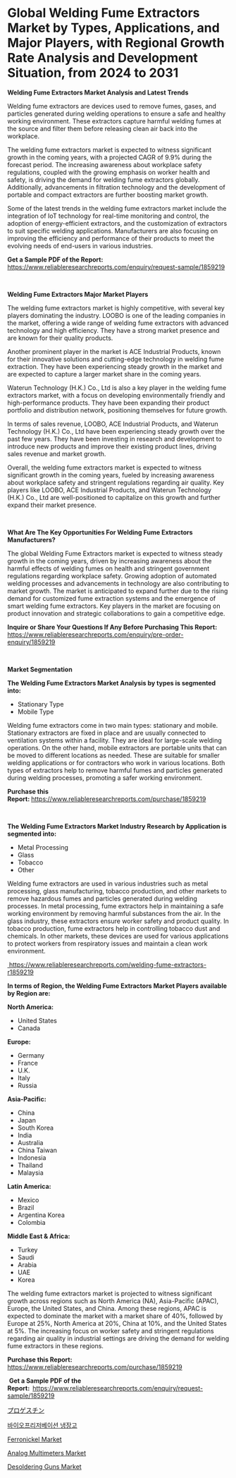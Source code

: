 <p><h1>Global Welding Fume Extractors Market by Types, Applications, and Major Players, with Regional Growth Rate Analysis and Development Situation, from 2024 to 2031</h1></p><p><strong>Welding Fume Extractors Market Analysis and Latest Trends</strong></p>
<p><p>Welding fume extractors are devices used to remove fumes, gases, and particles generated during welding operations to ensure a safe and healthy working environment. These extractors capture harmful welding fumes at the source and filter them before releasing clean air back into the workplace.</p><p>The welding fume extractors market is expected to witness significant growth in the coming years, with a projected CAGR of 9.9% during the forecast period. The increasing awareness about workplace safety regulations, coupled with the growing emphasis on worker health and safety, is driving the demand for welding fume extractors globally. Additionally, advancements in filtration technology and the development of portable and compact extractors are further boosting market growth.</p><p>Some of the latest trends in the welding fume extractors market include the integration of IoT technology for real-time monitoring and control, the adoption of energy-efficient extractors, and the customization of extractors to suit specific welding applications. Manufacturers are also focusing on improving the efficiency and performance of their products to meet the evolving needs of end-users in various industries.</p></p>
<p><strong>Get a Sample PDF of the Report:&nbsp;</strong> <a href="https://www.reliableresearchreports.com/enquiry/request-sample/1859219">https://www.reliableresearchreports.com/enquiry/request-sample/1859219</a></p>
<p>&nbsp;</p>
<p><strong>Welding Fume Extractors Major Market Players</strong></p>
<p><p>The welding fume extractors market is highly competitive, with several key players dominating the industry. LOOBO is one of the leading companies in the market, offering a wide range of welding fume extractors with advanced technology and high efficiency. They have a strong market presence and are known for their quality products.</p><p>Another prominent player in the market is ACE Industrial Products, known for their innovative solutions and cutting-edge technology in welding fume extraction. They have been experiencing steady growth in the market and are expected to capture a larger market share in the coming years.</p><p>Waterun Technology (H.K.) Co., Ltd is also a key player in the welding fume extractors market, with a focus on developing environmentally friendly and high-performance products. They have been expanding their product portfolio and distribution network, positioning themselves for future growth.</p><p>In terms of sales revenue, LOOBO, ACE Industrial Products, and Waterun Technology (H.K.) Co., Ltd have been experiencing steady growth over the past few years. They have been investing in research and development to introduce new products and improve their existing product lines, driving sales revenue and market growth.</p><p>Overall, the welding fume extractors market is expected to witness significant growth in the coming years, fueled by increasing awareness about workplace safety and stringent regulations regarding air quality. Key players like LOOBO, ACE Industrial Products, and Waterun Technology (H.K.) Co., Ltd are well-positioned to capitalize on this growth and further expand their market presence.</p></p>
<p>&nbsp;</p>
<p><strong>What Are The Key Opportunities For Welding Fume Extractors Manufacturers?</strong></p>
<p><p>The global Welding Fume Extractors market is expected to witness steady growth in the coming years, driven by increasing awareness about the harmful effects of welding fumes on health and stringent government regulations regarding workplace safety. Growing adoption of automated welding processes and advancements in technology are also contributing to market growth. The market is anticipated to expand further due to the rising demand for customized fume extraction systems and the emergence of smart welding fume extractors. Key players in the market are focusing on product innovation and strategic collaborations to gain a competitive edge.</p></p>
<p><strong>Inquire or Share Your Questions If Any Before Purchasing This Report:</strong> <a href="https://www.reliableresearchreports.com/enquiry/pre-order-enquiry/1859219">https://www.reliableresearchreports.com/enquiry/pre-order-enquiry/1859219</a></p>
<p>&nbsp;</p>
<p><strong>Market Segmentation</strong></p>
<p><strong>The Welding Fume Extractors Market Analysis by types is segmented into:</strong></p>
<p><ul><li>Stationary Type</li><li>Mobile Type</li></ul></p>
<p><p>Welding fume extractors come in two main types: stationary and mobile. Stationary extractors are fixed in place and are usually connected to ventilation systems within a facility. They are ideal for large-scale welding operations. On the other hand, mobile extractors are portable units that can be moved to different locations as needed. These are suitable for smaller welding applications or for contractors who work in various locations. Both types of extractors help to remove harmful fumes and particles generated during welding processes, promoting a safer working environment.</p></p>
<p><strong>Purchase this Report:&nbsp;</strong><a href="https://www.reliableresearchreports.com/purchase/1859219">https://www.reliableresearchreports.com/purchase/1859219</a></p>
<p>&nbsp;</p>
<p><strong>The Welding Fume Extractors Market Industry Research by Application is segmented into:</strong></p>
<p><ul><li>Metal Processing</li><li>Glass</li><li>Tobacco</li><li>Other</li></ul></p>
<p><p>Welding fume extractors are used in various industries such as metal processing, glass manufacturing, tobacco production, and other markets to remove hazardous fumes and particles generated during welding processes. In metal processing, fume extractors help in maintaining a safe working environment by removing harmful substances from the air. In the glass industry, these extractors ensure worker safety and product quality. In tobacco production, fume extractors help in controlling tobacco dust and chemicals. In other markets, these devices are used for various applications to protect workers from respiratory issues and maintain a clean work environment.</p></p>
<p><a href="https://www.reliableresearchreports.com/welding-fume-extractors-r1859219">&nbsp;https://www.reliableresearchreports.com/welding-fume-extractors-r1859219</a></p>
<p><strong>In terms of Region, the Welding Fume Extractors Market Players available by Region are:</strong></p>
<p>
    <p> <strong> North America: </strong>
        <ul>
            <li>United States</li>
            <li>Canada</li>
        </ul>
        </p> 
    <p> <strong> Europe: </strong>
        <ul>
            <li>Germany</li>
            <li>France</li>
            <li>U.K.</li>
            <li>Italy</li>
            <li>Russia</li>
        </ul>
        </p> 
    <p> <strong> Asia-Pacific: </strong>
        <ul>
            <li>China</li>
            <li>Japan</li>
            <li>South Korea</li>
            <li>India</li>
            <li>Australia</li>
            <li>China Taiwan</li>
            <li>Indonesia</li>
            <li>Thailand</li>
            <li>Malaysia</li>
        </ul>
        </p> 
    <p> <strong> Latin America: </strong>
        <ul>
            <li>Mexico</li>
            <li>Brazil</li>
            <li>Argentina Korea</li>
            <li>Colombia</li>
        </ul>
        </p> 
    <p> <strong> Middle East & Africa: </strong>
        <ul>
            <li>Turkey</li>
            <li>Saudi</li>
            <li>Arabia</li>
            <li>UAE</li>
            <li>Korea</li>
        </ul>
    </p>
    </p>
<p><p>The welding fume extractors market is projected to witness significant growth across regions such as North America (NA), Asia-Pacific (APAC), Europe, the United States, and China. Among these regions, APAC is expected to dominate the market with a market share of 40%, followed by Europe at 25%, North America at 20%, China at 10%, and the United States at 5%. The increasing focus on worker safety and stringent regulations regarding air quality in industrial settings are driving the demand for welding fume extractors in these regions.</p></p>
<p><strong>Purchase this Report: </strong><a href="https://www.reliableresearchreports.com/purchase/1859219">https://www.reliableresearchreports.com/purchase/1859219</a></p>
<p>&nbsp;<strong>Get a Sample PDF of the Report:&nbsp;&nbsp;</strong><a href="https://www.reliableresearchreports.com/enquiry/request-sample/1859219">https://www.reliableresearchreports.com/enquiry/request-sample/1859219</a></p>
<p><strong></strong></p>
<p><p><a href="https://medium.com/@hattietromp/%E3%83%97%E3%83%AD%E3%82%B2%E3%82%B9%E3%83%81%E3%83%B3%E5%B8%82%E5%A0%B4-%E6%88%90%E5%8A%9F%E3%81%99%E3%82%8B%E3%83%93%E3%82%B8%E3%83%8D%E3%82%B9%E6%88%A6%E7%95%A5%E3%81%AE%E9%8D%B52031%E5%B9%B4%E3%81%BE%E3%81%A7%E3%81%AE%E4%BA%88%E6%B8%AC-c4b632bdceb0">プロゲスチン</a></p><p><a href="https://github.com/lkwggful07722/Market-Research-Report-List-1/blob/main/697271120033.md">바이오프리저베이션 냉장고</a></p><p><a href="https://issuu.com/reportprime-2/docs/ferronickel-market-size-2030.pptx">Ferronickel Market</a></p><p><a href="https://github.com/myacatherineblakecaczo9vcsw/Market-Research-Report-List-2/blob/main/analog-multimeters-market.md">Analog Multimeters Market</a></p><p><a href="https://github.com/okotobwrhuteie/Market-Research-Report-List-2/blob/main/desoldering-guns-market.md">Desoldering Guns Market</a></p></p>